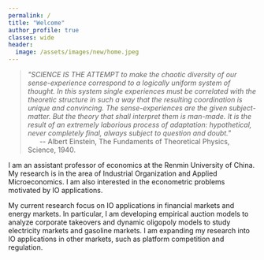 ```yaml
---
permalink: /
title: "Welcome"
author_profile: true
classes: wide
header:
  image: /assets/images/new/home.jpeg
---
```


>_"SCIENCE IS THE ATTEMPT to make the chaotic diversity of our sense-experience correspond to a logically uniform system of thought. In this system single experiences must be correlated with the theoretic structure in such a way that the resulting coordination is unique and convincing. The sense-experiences are the given subject-matter. But the theory that shall interpret them is man-made. It is the result of an extremely laborious process of adaptation: hypothetical, never completely final, always subject to question and doubt."_  
>               &nbsp;&nbsp;&nbsp;&nbsp;&nbsp; -- Albert Einstein, The Fundaments of Theoretical Physics, Science, 1940.

I am an assistant professor of economics at the Renmin University of China. My research is in the area of Industrial Organization and Applied Microeconomics. I am also interested in the econometric problems motivated by IO applications.

My current research focus on IO applications in financial markets and energy markets. In particular, I am developing empirical auction models to analyze corporate takeovers and dynamic oligopoly models to study electricity markets and gasoline markets. I am expanding my research into IO applications in other markets, such as platform competition and regulation.
